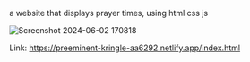 a website that displays prayer times, using html css js 

![Screenshot 2024-06-02 170818](https://github.com/mchcyber/Prayer-Time/assets/109814567/8ec87e77-833f-425f-9e4f-bfd5f1ae6c2c)


Link: https://preeminent-kringle-aa6292.netlify.app/index.html 
